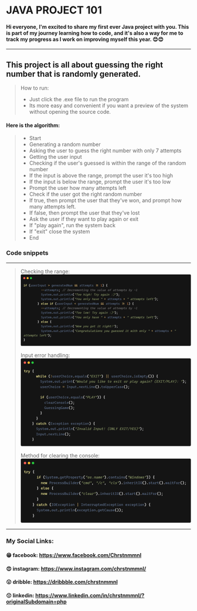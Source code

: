 # JAVA PROJECT 101

#### Hi everyone, I'm excited to share my first ever Java project with you. This is part of my journey learning how to code, and it's also a way for me to track my progress as I work on improving myself this year. :blush::blush:

---

## This project is all about guessing the right number that is randomly generated.

> How to run:
> - Just click the .exe file to run the program
> - Its more easy and convenient if you want a preview of the system without opening the source code.

#### Here is the algorithm:
> - Start
> - Generating a random number
> - Asking the user to guess the right number with only 7 attempts
> - Getting the user input
> - Checking if the user's guessed is within the range of the random number
> - If the input is above the range, prompt the user it's too high
> - If the input is below the range, prompt the user it's too low
> - Prompt the user how many attempts left
> - Check if the user got the right random number
> - If true, then prompt the user that they've won, and prompt how many attempts left.
> - If false, then prompt the user that they've lost
> - Ask the user if they want to play again or exit
> - If "play again", run the system back
> - If "exit" close the system
> - End

### Code snippets
---
> Checking the range:
> ![Checking the range..](./checkingtherange.png "Checking the range.")
>
> Input error handling:
> ![Input error handling..](./InputErrorHandling.png "Input error handling.")
>
> Method for clearing the console:
> ![Clearing the console..](./ClearingConsole.png "Clearing the console.")
>
---
### My Social Links:
#### :grin: facebook: https://www.facebook.com/Chrstnmmnl
#### :heart_eyes: instagram: https://www.instagram.com/chrstnmmnl/
#### :open_mouth: dribble: https://dribbble.com/chrstnmmnl
#### :kissing: linkedin: https://www.linkedin.com/in/chrstnmmnl/?originalSubdomain=php